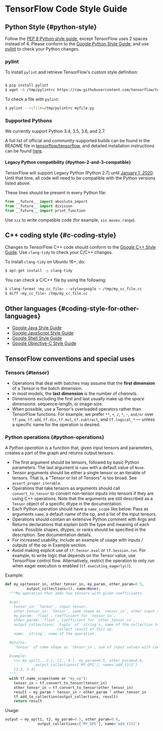 # TensorFlow Code Style Guide

## Python Style {#python-style}

Follow the [PEP 8 Python style guide](https://www.python.org/dev/peps/pep-0008/), except TensorFlow uses 2 spaces instead of 4. Please conform to the [Google Python Style Guide](https://github.com/google/styleguide/blob/gh-pages/pyguide.md), and use [pylint](https://www.pylint.org/) to check your Python changes. 


### pylint

To install `pylint` and retrieve TensorFlow's custom style definition:

```bash

$ pip install pylint
$ wget -O /tmp/pylintrc https://raw.githubusercontent.com/tensorflow/tensorflow/master/tensorflow/tools/ci_build/pylintrc

```


To check a file with `pylint`:

```bash
$ pylint --rcfile=/tmp/pylintrc myfile.py
```

### Supported Pythons

We currently support Python 3.4, 3.5, 3.6, and 2.7.

A full list of official and community-supported builds can be found in the README file in [tensorflow/tensorflow](https://github.com/tensorflow/tensorflow), and detailed installation instructions can be found [here](https://www.tensorflow.org/install/pip#1-install-the-python-development-environment-on-your-system).

#### Legacy Python compatibility {#python-2-and-3-compatible}

TensorFlow will support Legacy Python (Python 2.7) until [January 1, 2020](https://groups.google.com/a/tensorflow.org/forum/#!searchin/announce/python$202.7%7Csort:date/announce/gVwS5RC8mds/dCt1ka2XAAAJ). Until that time, all code will need to be compatible with the Python versions listed above.

These lines should be present in every Python file:


```python
from __future__ import absolute_import
from __future__ import division
from __future__ import print_function
```

Use `six` to write compatible code (for example, `six.moves.range`).


## C++ coding style {#c-coding-style}

Changes to TensorFlow C++ code should conform to the [Google C++ Style Guide](https://google.github.io/styleguide/cppguide.html). Use `clang-tidy` to check your C/C++ changes. 

To install `clang-tidy` on Ubuntu 16+, do:


```bash
$ apt-get install -y clang-tidy
```

You can check a C/C++ file by using the following:

```bash
$ clang-format <my_cc_file> --style=google > /tmp/my_cc_file.cc
$ diff <my_cc_file> /tmp/my_cc_file.cc
```

## Other languages {#coding-style-for-other-languages}

*   [Google Java Style Guide](https://google.github.io/styleguide/javaguide.html)
*   [Google JavaScript Style Guide](https://google.github.io/styleguide/jsguide.html)
*   [Google Shell Style Guide](https://google.github.io/styleguide/shell.xml)
*   [Google Objective-C Style Guide](https://google.github.io/styleguide/objcguide.html)




## TensorFlow conventions and special uses

### Tensors {#tensor}

*   Operations that deal with batches may assume that the **first dimension** of a Tensor is the batch dimension.
*   In most models, the **last dimension** is the number of _channels_.
*   Dimensions excluding the first and last usually make up the _space_ dimensions: sequence-length, or image-size.
*   When possible, use a Tensor's overloaded operators rather than TensorFlow functions. For example, we prefer `**`, `+`, `/`, `*`, `-`, `and/or` over `tf.pow`, `tf.add`, `tf.div`, `tf.mul`, `tf.subtract`, and `tf.logical_*` — unless a specific name for the operation is desired.


### Python operations {#python-operations}

A _Python operation_ is a function that, given input tensors and parameters, creates a part of the graph and returns output tensors.

*   The first argument should be tensors, followed by basic Python parameters. The last argument is `name` with a default value of `None`. 
*   Tensor arguments should be either a single tensor or an iterable of tensors. That is, a "Tensor or list of Tensors" is too broad. See `assert_proper_iterable`.
*   Operations that take tensors as arguments should call `convert_to_tensor` to convert non-tensor inputs into tensors if they are using C++ operations. Note that the arguments are still described as a `Tensor` object of a specific dtype in the documentation.
*   Each Python operation should have a `name_scope` like below. Pass as arguments `name`, a default name of the op, and a list of the input tensors.
*   Operations should contain an extensive Python comment with Args and Returns declarations that explain both the type and meaning of each value. Possible shapes, dtypes, or ranks should be specified in the description. See documentation details.
*   For increased usability, include an example of usage with inputs / outputs of the op in Example section.
*   Avoid making explicit use of `tf.Tensor.eval` or `tf.Session.run`. For example, to write logic that depends on the Tensor value, use TensorFlow control flow. Alternatively, restrict the operation to only run when eager execution is enabled (`tf.executing_eagerly()`).

Example:


```python
def my_op(tensor_in, other_tensor_in, my_param, other_param=0.5,
          output_collections=(), name=None):
  """My operation that adds two tensors with given coefficients.

  Args:
    tensor_in: `Tensor`, input tensor.
    other_tensor_in: `Tensor`, same shape as `tensor_in`, other input tensor.
    my_param: `float`, coefficient for `tensor_in`.
    other_param: `float`, coefficient for `other_tensor_in`.
    output_collections: `tuple` of `string`s, name of the collection to
                        collect result of this op.
    name: `string`, name of the operation.

  Returns:
    `Tensor` of same shape as `tensor_in`, sum of input values with coefficients.

  Example:
    >>> my_op([1., 2.], [3., 4.], my_param=0.5, other_param=0.6,
              output_collections=['MY_OPS'], name='add_t1t2')
    [2.3, 3.4]
  """
  with tf.name_scope(name or "my_op"):
    tensor_in = tf.convert_to_tensor(tensor_in)
    other_tensor_in = tf.convert_to_tensor(other_tensor_in)
    result = my_param * tensor_in + other_param * other_tensor_in
    tf.add_to_collection(output_collections, result)
    return result
```


Usage:


```python
output = my_op(t1, t2, my_param=0.5, other_param=0.6,
               output_collections=['MY_OPS'], name='add_t1t2')
```
